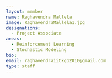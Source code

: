 ```yaml
---
layout: member
name: Raghavendra Mallela
image: RaghavendraMallela1.jpg
designations: 
  - Project Associate
areas: 
  - Reinforcement Learning
  - Stochastic Modeling
bio:
email: raghavendraiitkgp2010@gmail.com
type: staff
---
```

